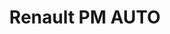 ---
title: "Renault PM AUTO"
url: /lescure-dalbigeois/renault-pm-auto/
shop: réparation de voitures
---
